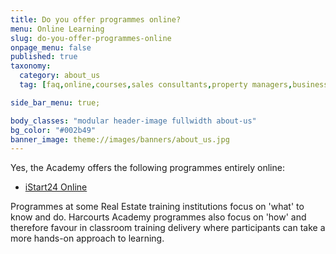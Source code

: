 ```yaml
---
title: Do you offer programmes online?
menu: Online Learning
slug: do-you-offer-programmes-online
onpage_menu: false
published: true
taxonomy:
  category: about_us
  tag: [faq,online,courses,sales consultants,property managers,business owners,managers,office administrators]

side_bar_menu: true;

body_classes: "modular header-image fullwidth about-us"
bg_color: "#002b49"
banner_image: theme://images/banners/about_us.jpg
---
```


Yes, the Academy offers the following programmes entirely online:

- [iStart24 Online](/online-learning/sales/istart)

Programmes at some Real Estate training institutions focus on 'what' to know and do. Harcourts Academy programmes also focus on 'how' and therefore favour in classroom training delivery where participants can take a more hands-on approach to learning.
